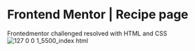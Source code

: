 # Frontend Mentor | Recipe page
Frontedmentor challenged resolved with HTML and CSS
![127 0 0 1_5500_index html](https://github.com/user-attachments/assets/4ce604b0-ba99-41f0-b4d6-b83c3ae50b0f)
